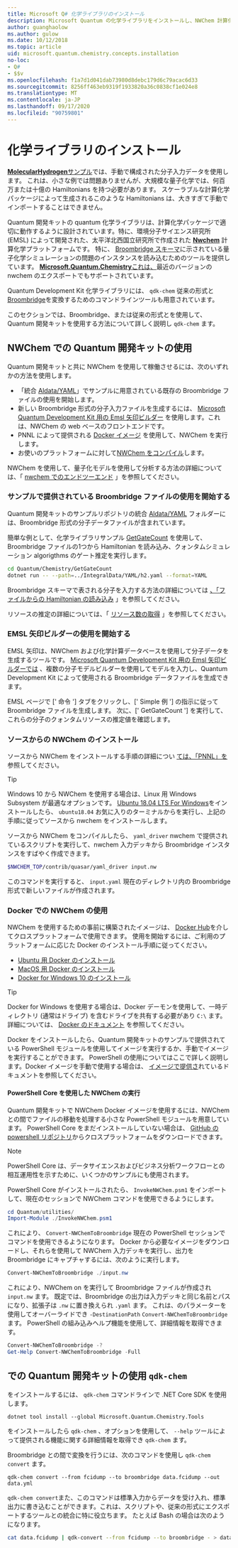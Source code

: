 ```yaml
---
title: Microsoft Q# 化学ライブラリのインストール
description: Microsoft Quantum の化学ライブラリをインストールし、NWChem 計算化学プラットフォームで使用する方法について説明します。
author: guanghaolow
ms.author: gulow
ms.date: 10/12/2018
ms.topic: article
uid: microsoft.quantum.chemistry.concepts.installation
no-loc:
- Q#
- $$v
ms.openlocfilehash: f1a7d1d041dab73980d8debc179d6c79acac6d33
ms.sourcegitcommit: 8256ff463eb9319f1933820a36c0838cf1e024e8
ms.translationtype: MT
ms.contentlocale: ja-JP
ms.lasthandoff: 09/17/2020
ms.locfileid: "90759801"
---
```

# <a name="chemistry-library-installation"></a>化学ライブラリのインストール

[ **MolecularHydrogen**サンプル](https://github.com/microsoft/Quantum/tree/main/samples/chemistry/MolecularHydrogen)では、手動で構成された分子入力データを使用します。
これは、小さな例では問題ありませんが、大規模な量子化学では、何百万または十億の Hamiltonians を持つ必要があります。
スケーラブルな計算化学パッケージによって生成されるこのような Hamiltonians は、大きすぎて手動でインポートすることはできません。

Quantum 開発キットの quantum 化学ライブラリは、計算化学パッケージで適切に動作するように設計されています。特に、環境分子サイエンス研究所 (EMSL) によって開発された、太平洋北西国立研究所で作成された [**Nwchem**](http://www.nwchem-sw.org/) 計算化学プラットフォームです。
特に、 [Broombridge スキーマ](xref:microsoft.quantum.libraries.chemistry.schema.broombridge)に示されている量子化学シミュレーションの問題のインスタンスを読み込むためのツールを提供しています。 [ **Microsoft.Quantum.Chemistry**これは、](https://www.nuget.org/packages/Microsoft.Quantum.Chemistry)最近のバージョンの nwchem のエクスポートでもサポートされています。

Quantum Development Kit 化学ライブラリには、 `qdk-chem` 従来の形式と [Broombridge](xref:microsoft.quantum.libraries.chemistry.schema.broombridge)を変換するためのコマンドラインツールも用意されています。

このセクションでは、Broombridge、または従来の形式とを使用して、Quantum 開発キットを使用する方法について詳しく説明し `qdk-chem` ます。

## <a name="using-the-quantum-development-kit-with-nwchem"></a>NWChem での Quantum 開発キットの使用

Quantum 開発キットと共に NWChem を使用して稼働させるには、次のいずれかの方法を使用します。

- 「統合 [Aldata/YAML](https://github.com/microsoft/Quantum/tree/main/samples/chemistry/IntegralData/YAML)」でサンプルに用意されている既存の Broombridge ファイルの使用を開始します。
- 新しい Broombridge 形式の分子入力ファイルを生成するには、 [Microsoft Quantum Development Kit 用の Emsl 矢印ビルダー](https://arrows.emsl.pnnl.gov/api/qsharp_chem) を使用します。これは、NWChem の web ベースのフロントエンドです。  
- PNNL によって提供される [Docker イメージ](https://hub.docker.com/r/nwchemorg/nwchem-qc/) を使用して、NWChem を実行します。
- お使いのプラットフォームに対して[NWChem をコンパイル](http://www.nwchem-sw.org/index.php/Compiling_NWChem)します。

NWChem を使用して、量子化モデルを使用して分析する方法の詳細については、「 [nwchem でのエンドツーエンド](xref:microsoft.quantum.chemistry.examples.endtoend) 」を参照してください。

### <a name="getting-started-using-broombridge-files-provided-with-the-samples"></a>サンプルで提供されている Broombridge ファイルの使用を開始する

Quantum 開発キットのサンプルリポジトリの統合 [Aldata/YAML](https://github.com/microsoft/Quantum/tree/main/samples/chemistry/IntegralData/YAML) フォルダーには、Broombridge 形式の分子データファイルが含まれています。  

簡単な例として、化学ライブラリサンプル [GetGateCount](https://github.com/microsoft/Quantum/tree/main/samples/chemistry/GetGateCount) を使用して、Broombridge ファイルの1つから Hamiltonian を読み込み、クォンタムシミュレーション algorigthms のゲート推定を実行します。

```bash
cd Quantum/Chemistry/GetGateCount
dotnet run -- --path=../IntegralData/YAML/h2.yaml --format=YAML
```

Broombridge スキーマで表される分子を入力する方法の詳細については [、「ファイルからの Hamiltonian の読み込み](xref:microsoft.quantum.chemistry.examples.loadhamiltonian) 」を参照してください。  

リソースの推定の詳細については、「 [リソース数の取得](xref:microsoft.quantum.chemistry.examples.resourcecounts) 」を参照してください。  

### <a name="getting-started-using-the-emsl-arrows-builder"></a>EMSL 矢印ビルダーの使用を開始する

EMSL 矢印は、NWChem および化学計算データベースを使用して分子データを生成するツールです。  [Microsoft Quantum Development Kit 用の Emsl 矢印ビルダーでは](https://arrows.emsl.pnnl.gov/api/qsharp_chem) 、複数の分子モデルビルダーを使用してモデルを入力し、Quantum Development Kit によって使用される Broombridge データファイルを生成できます。  

EMSL ページで [' 命令 '] タブをクリックし、[' Simple 例 '] の指示に従って Broombridge ファイルを生成します。  次に、[' GetGateCount '] を実行して、これらの分子のクォンタムリソースの推定値を確認します。

### <a name="installing-nwchem-from-source"></a>ソースからの NWChem のインストール

ソースから NWChem をインストールする手順の詳細につい [ては、「PNNL」を](http://www.nwchem-sw.org/index.php/Compiling_NWChem)参照してください。

> [!TIP]
> Windows 10 から NWChem を使用する場合は、Linux 用 Windows Subsystem が最適なオプションです。
> [Ubuntu 18.04 LTS For Windows](https://www.microsoft.com/en-us/p/ubuntu-1804-lts/9n9tngvndl3q#activetab=pivot:overviewtab)をインストールしたら、 `ubuntu18.04` お気に入りのターミナルからを実行し、上記の手順に従ってソースから nwchem をインストールします。

ソースから NWChem をコンパイルしたら、 `yaml_driver` nwchem で提供されているスクリプトを実行して、nwchem 入力デッキから Broombridge インスタンスをすばやく作成できます。

```bash
$NWCHEM_TOP/contrib/quasar/yaml_driver input.nw
```

このコマンドを実行すると、 `input.yaml` 現在のディレクトリ内の Broombridge 形式で新しいファイルが作成されます。

### <a name="using-nwchem-with-docker"></a>Docker での NWChem の使用

NWChem を使用するための事前に構築されたイメージは、 [Docker Hub](https://hub.docker.com)を介してクロスプラットフォームで使用できます。
使用を開始するには、ご利用のプラットフォームに応じた Docker のインストール手順に従ってください。

- [Ubuntu 用 Docker のインストール](https://docs.docker.com/install/linux/docker-ce/ubuntu/)
- [MacOS 用 Docker のインストール](https://docs.docker.com/docker-for-mac/install/)
- [Docker for Windows 10 のインストール](https://docs.docker.com/docker-for-windows/install/)

> [!TIP]
> Docker for Windows を使用する場合は、Docker デーモンを使用して、一時ディレクトリ (通常はドライブ) を含むドライブを共有する必要があり `C:\` ます。 詳細については、 [Docker のドキュメント](https://docs.docker.com/docker-for-windows/#shared-drives) を参照してください。

Docker をインストールしたら、Quantum 開発キットのサンプルで提供されている PowerShell モジュールを使用してイメージを実行するか、手動でイメージを実行することができます。
PowerShell の使用についてはここで詳しく説明します。Docker イメージを手動で使用する場合は、 [イメージで提供さ](https://hub.docker.com/r/nwchemorg/nwchem-qc/)れているドキュメントを参照してください。

#### <a name="running-nwchem-through-powershell-core"></a>PowerShell Core を使用した NWChem の実行

Quantum 開発キットで NWChem Docker イメージを使用するには、NWChem との間でファイルの移動を処理する小さな PowerShell モジュールを用意しています。
PowerShell Core をまだインストールしていない場合は、 [GitHub の powershell リポジトリ](https://github.com/PowerShell/PowerShell#get-powershell)からクロスプラットフォームをダウンロードできます。

> [!NOTE]
> PowerShell Core は、データサイエンスおよびビジネス分析ワークフローとの相互運用性を示すために、いくつかのサンプルにも使用されます。

PowerShell Core がインストールされたら、 `InvokeNWChem.psm1` をインポートして、現在のセッションで NWChem コマンドを使用できるようにします。

```powershell
cd Quantum/utilities/
Import-Module ./InvokeNWChem.psm1
```

これにより、 `Convert-NWChemToBroombridge` 現在の PowerShell セッションでコマンドを使用できるようになります。
Docker から必要なイメージをダウンロードし、それらを使用して NWChem 入力デッキを実行し、出力を Broombridge にキャプチャするには、次のように実行します。

```powershell
Convert-NWChemToBroombridge ./input.nw
```

これにより、NWChem on を実行して Broombridge ファイルが作成され `input.nw` ます。
既定では、Broombridge の出力は入力デッキと同じ名前とパスになり、拡張子は `.nw` に置き換えられ `.yaml` ます。
これは、のパラメーターを使用してオーバーライドでき `-DestinationPath` `Convert-NWChemToBroombridge` ます。
PowerShell の組み込みヘルプ機能を使用して、詳細情報を取得できます。

```powershell
Convert-NWChemToBroombridge -?
Get-Help Convert-NWChemToBroombridge -Full
```

## <a name="using-the-quantum-development-kit-with-qdk-chem"></a>での Quantum 開発キットの使用 `qdk-chem`

をインストールするには、 `qdk-chem` コマンドラインで .NET Core SDK を使用します。

```dotnetcli
dotnet tool install --global Microsoft.Quantum.Chemistry.Tools
```

をインストールしたら `qdk-chem` 、オプションを使用して、 `--help` ツールによって提供される機能に関する詳細情報を取得でき `qdk-chem` ます。

Broombridge との間で変換を行うには、次のコマンドを使用し `qdk-chem convert` ます。

```
qdk-chem convert --from fcidump --to broombridge data.fcidump --out data.yml
```

`qdk-chem convert`また、このコマンドは標準入力からデータを受け入れ、標準出力に書き込むことができます。これは、スクリプトや、従来の形式にエクスポートするツールとの統合に特に役立ちます。
たとえば Bash の場合は次のようになります。

```bash
cat data.fcidump | qdk-convert --from fcidump --to broombridge - > data.yml
```
